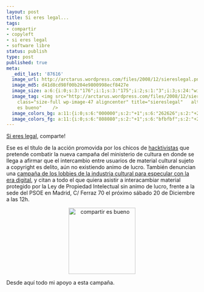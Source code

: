 ```yaml
---
layout: post
title: Si eres legal...
tags:
- compartir
- copyleft
- si eres legal
- software libre
status: publish
type: post
published: true
meta:
  _edit_last: '87616'
  image_url: http://arctarus.wordpress.com/files/2008/12/siereslegal.png
  image_md5: d41d8cd98f00b204e9800998ecf8427e
  image_size: a:6:{i:0;s:3:"176";i:1;s:3:"175";i:2;s:1:"3";i:3;s:24:"width="176" height="175"";s:4:"bits";s:1:"8";s:4:"mime";s:9:"image/png";}
  image_tag: <img src="http://arctarus.wordpress.com/files/2008/12/siereslegal.png?w=560"
    class="size-full wp-image-47 aligncenter" title="siereslegal"   alt="compartir
    es bueno"    />
  image_colors_bg: a:11:{i:0;s:6:"000000";s:2:"+1";s:6:"262626";s:2:"+2";s:6:"404040";s:2:"+3";s:6:"808080";s:2:"+4";s:6:"bfbfbf";s:2:"+5";s:6:"e6e6e6";i:-1;s:6:"000000";i:-2;s:6:"000000";i:-3;s:6:"000000";i:-4;s:6:"000000";i:-5;s:6:"000000";}
  image_colors_fg: a:11:{i:0;s:6:"808080";s:2:"+1";s:6:"bfbfbf";s:2:"+2";s:6:"ffffff";s:2:"+3";s:6:"000000";s:2:"+4";s:6:"000000";s:2:"+5";s:6:"000000";i:-1;s:6:"808080";i:-2;s:6:"808080";i:-3;s:6:"808080";i:-4;s:6:"808080";i:-5;s:6:"808080";}
---
```

<a title="¿a quién daña la pirateria?" href="http://siereslegalcomparte.com/">Si eres legal</a>, comparte!

Ese es el título de la acción promovida por los chicos de <a href="http://hacktivistas.net">hacktivistas</a> que pretende combatir la nueva campaña del ministerio de cultura en donde se llega a afirmar que el intercambio entre usuarios de material cultural sujeto a copyright es delito, aún no existiendo animo de lucro. También denuncian una <a class="external text" title="http://wiki.hacktivistas.net/index.php/P2P2010" rel="nofollow" href="http://wiki.hacktivistas.net/index.php/P2P2010">campaña de los lobbies de la industria cultural para especular con la era digital</a>, y citan a todo el que quiera asistir a interacambiar material protegido por la Ley de Propiedad Intelectual sin animo de lucro, frente a la sede del PSOE en Madrid, C/ Ferraz 70 el próximo sábado 20 de Diciembre a las 12h.
<p style="text-align:center;"><a href="http://siereslegalcomparte.com/"><img class="size-full wp-image-47 aligncenter" title="siereslegal" src="http://arctarus.files.wordpress.com/2008/12/siereslegal.png" alt="compartir es bueno" width="176" height="175" /></a></p>

Desde aquí todo mi apoyo a esta campaña.
